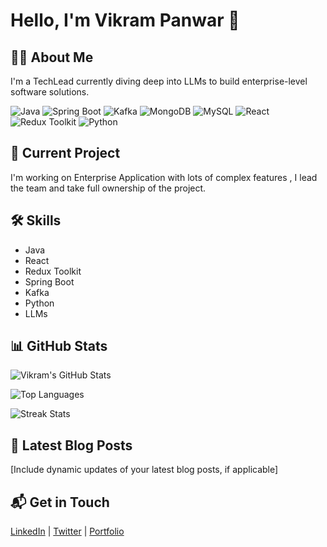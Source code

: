 # Hello, I'm Vikram Panwar 👋

## 👨‍💻 About Me

I'm a TechLead currently diving deep into LLMs to build enterprise-level software solutions.

![Java](https://img.shields.io/badge/-Java-blue)
![Spring Boot](https://img.shields.io/badge/-Spring%20Boot-blue)
![Kafka](https://img.shields.io/badge/-Kafka-blue)
![MongoDB](https://img.shields.io/badge/-MongoDB-blue)
![MySQL](https://img.shields.io/badge/-MySQL-blue)
![React](https://img.shields.io/badge/-React-blue)
![Redux Toolkit](https://img.shields.io/badge/-Redux%20Toolkit-blue)
![Python](https://img.shields.io/badge/-Python-blue)

## 🚀 Current Project

I'm working on Enterprise Application with lots of complex features , I lead the team and take full ownership of the project.

## 🛠️ Skills 

- Java
- React
- Redux Toolkit
- Spring Boot
- Kafka
- Python
- LLMs


## 📊 GitHub Stats

![Vikram's GitHub Stats](https://github-readme-stats.vercel.app/api?username=Imvikram99&show_icons=true&hide_border=true&count_private=true&theme=radical)



![Top Languages](https://github-readme-stats.vercel.app/api/top-langs/?username=Imvikram99&hide_border=true&layout=compact&theme=radical)

![Streak Stats](https://github-readme-streak-stats.herokuapp.com/?user=Imvikram99&theme=radical&hide_border=true)

## 📝 Latest Blog Posts

<!-- BLOG-POST-LIST:START -->
<!-- BLOG-POST-LIST:END -->

[Include dynamic updates of your latest blog posts, if applicable]

## 📬 Get in Touch

[LinkedIn](your-linkedin-link) | [Twitter](your-twitter-link) | [Portfolio](your-portfolio-link)
